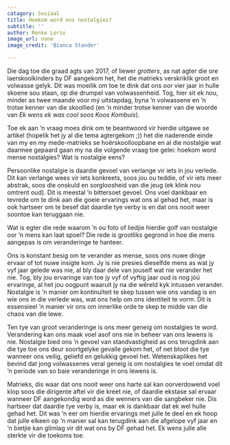 ```yaml
---
catagory: Sosiaal
title: Hoekom word ons nostalgies?
subtitle: ''
author: Renke Lorio
image_url: none
image_credit: 'Bianca Stander'

---
```

Die dag toe die graad agts van 2017, of liewer _grotters_, as nat agter die ore laerskoolkinders by DF aangekom het, het die matrieks verskriklik groot en volwasse gelyk. Dit was moeilik om toe te dink dat ons oor vier jaar in hulle skoene sou staan, op die drumpel van volwassenheid. Tog, hier sit ek nou, minder as twee maande voor mý uitstapdag, byna ’n volwassene en ’n trotse kenner van die skoollied (en ’n minder trotse kenner van die woorde van _Ek wens ek was cool soos Koos Kombuis_).

Toe ek aan ’n vraag moes dink om te beantwoord vir hierdie uitgawe se artikel (hopelik het jy al die tema agtergekom ;)) het die naderende einde van my en my mede-matrieks se hoërskoolloopbane en al die nostalgie wat daarmee gepaard gaan my na die volgende vraag toe gelei: hoekom word mense nostalgies? Wat is nostalgie eens?

Persoonlike nostalgie is daardie gevoel van verlange vir iets in jou verlede. Dit kan verlange wees vir iets konkreets, soos jou ou teddie, of vir iets meer abstrak, soos die onskuld en sorgloosheid van die jeug (ek klink nou omtrent oud). Dit is meestal ’n bittersoet gevoel. Ons voel dankbaar en tevrede om te dink aan die goeie ervarings wat ons al gehad het, maar is ook hartseer om te besef dat daardie tye verby is en dat ons nooit weer soontoe kan teruggaan nie.

Wat is egter die rede waarom ’n ou foto of liedjie hierdie golf van nostalgie oor ’n mens kan laat spoel? Die rede is grootliks gegrond in hoe die mens aangepas is om veranderinge te hanteer.

Ons is konstant besig om te verander as mense, soos ons nuwe dinge ervaar of tot nuwe insigte kom. Jy is nie presies dieselfde mens as wat jy vyf jaar gelede was nie, al bly daar dele van jouself wat nie verander het nie. Tog, bly jou ervaringe van toe jy vyf of vyftig jaar oud is nog jóú ervaringe, al het jou oogpunt waaruit jy na die wêreld kyk intussen verander. Nostalgie is ’n manier om kontinuïteit te skep tussen wie ons vandag is en wie ons in die verlede was, wat ons help om ons identiteit te vorm. Dit is essensieel ’n manier vir ons om innerlike orde te skep te midde van die chaos van die lewe.

Ten tye van groot veranderinge is ons meer geneig om nostalgies te word. Verandering kan ons maak voel asof ons nie in beheer van ons lewens is nie. Nostalgie bied ons ’n gevoel van standvastigheid as ons terugdink aan die tye toe ons deur soortgelyke gevalle gekom het, of net bloot die tye wanneer ons veilig, geliefd en gelukkig gevoel het. Wetenskaplikes het bevind dat jong volwassenes veral geneig is om nostalgies te voel omdat dit ’n periode van so baie veranderinge in ons lewens is.

Matrieks, dis waar dat ons nooit weer ons harte sal kan oorverdowend voel klop soos die dirigente aftel vir die kreet nie, of daardie ekstase sal ervaar wanneer DF aangekondig word as die wenners van die sangbeker nie. Dis hartseer dat daardie tye verby is, maar ek is dankbaar dat ek wel hulle gehad het. Dit was ’n eer om hierdie ervarings met julle te deel en ek hoop dat julle elkeen op ’n manier sal kan terugdink aan die afgelope vyf jaar en ’n bietjie kan glimlag vir dit wat ons by DF gehad het. Ek wens julle alle sterkte vir die toekoms toe.